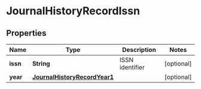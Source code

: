 

# JournalHistoryRecordIssn


## Properties

Name | Type | Description | Notes
------------ | ------------- | ------------- | -------------
**issn** | **String** | ISSN identifier |  [optional]
**year** | [**JournalHistoryRecordYear1**](JournalHistoryRecordYear1.md) |  |  [optional]




